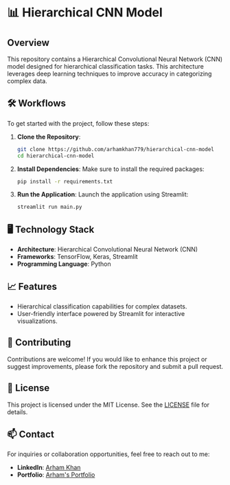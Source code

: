 # 📊 Hierarchical CNN Model

## Overview

This repository contains a Hierarchical Convolutional Neural Network (CNN) model designed for hierarchical classification tasks. This architecture leverages deep learning techniques to improve accuracy in categorizing complex data.

## 🛠️ Workflows

To get started with the project, follow these steps:

1. **Clone the Repository**:
   ```bash
   git clone https://github.com/arhamkhan779/hierarchical-cnn-model
   cd hierarchical-cnn-model
   ```

2. **Install Dependencies**:
   Make sure to install the required packages:
   ```bash
   pip install -r requirements.txt
   ```

3. **Run the Application**:
   Launch the application using Streamlit:
   ```bash
   streamlit run main.py
   ```

## 🖥️ Technology Stack

- **Architecture**: Hierarchical Convolutional Neural Network (CNN)
- **Frameworks**: TensorFlow, Keras, Streamlit
- **Programming Language**: Python

## 📈 Features

- Hierarchical classification capabilities for complex datasets.
- User-friendly interface powered by Streamlit for interactive visualizations.

## 🤝 Contributing

Contributions are welcome! If you would like to enhance this project or suggest improvements, please fork the repository and submit a pull request.

## 📄 License

This project is licensed under the MIT License. See the [LICENSE](LICENSE) file for details.

## 📫 Contact

For inquiries or collaboration opportunities, feel free to reach out to me:

- **LinkedIn**: [Arham Khan](https://www.linkedin.com/in/arhamkhannn)
- **Portfolio**: [Arham's Portfolio](https://arhamkhan.dorik.io/)
